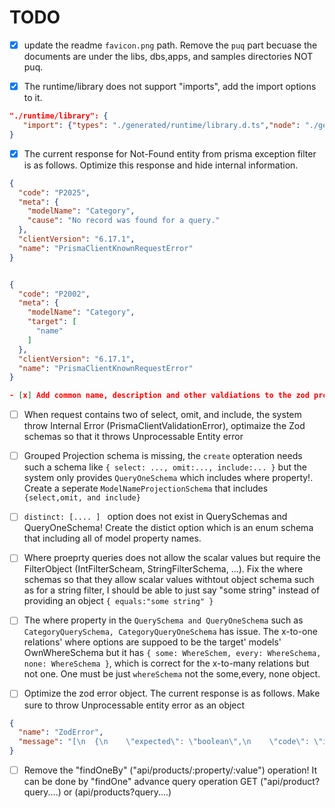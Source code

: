 # TODO 

- [x] update the readme `favicon.png` path. Remove the `puq` part becuase the documents are under the libs, dbs,apps, and samples directories NOT puq. 


- [x] The runtime/library does not support "imports", add the import options to it. 
````json
"./runtime/library": {
   "import": {"types": "./generated/runtime/library.d.ts","node": "./generated/runtime/library.js"}
}

````


- [x] The current response for Not-Found entity from prisma exception filter is as follows. Optimize this response and hide internal information. 
````json
{
  "code": "P2025",
  "meta": {
    "modelName": "Category",
    "cause": "No record was found for a query."
  },
  "clientVersion": "6.17.1",
  "name": "PrismaClientKnownRequestError"
}


{
  "code": "P2002",
  "meta": {
    "modelName": "Category",
    "target": [
      "name"
    ]
  },
  "clientVersion": "6.17.1",
  "name": "PrismaClientKnownRequestError"
}

- [x] Add common name, description and other valdiations to the zod properties.

````

- [ ] When request contains two of select, omit, and include, the system throw Internal Error (PrismaClientValidationError), optimaize the Zod schemas so that it throws Unprocessable Entity error

- [ ] Grouped Projection schema is missing, the `create` opteration needs such a schema like `{ select: ..., omit:..., include:... }` but the system only provides `QueryOneSchema` which includes where property!. Create a seperate `ModelNameProjectionSchema` that includes `{select,omit, and include}`

- [ ]  `distinct: [.... ] ` option does not exist in QuerySchemas and QueryOneSchema! Create the distict option which is an enum schema that including all of model property names.



- [ ] Where proeprty queries does not allow the scalar values but require the FilterObject (IntFilterScheam, StringFilterSchema, ...). Fix the where schemas so that they allow scalar values withtout object schema such as for a string filter, I should be able to just say "some string" instead of providing an object `{ equals:"some string" }`


- [ ] The where property in the `QuerySchema and QueryOneSchema` such as `CategoryQuerySchema, CategoryQueryOneSchema` has issue. The x-to-one relations' where options are suppoed to be the target' models' OwnWhereSchema but it has `{ some: WhereSchem, every: WhereSchema, none: WhereSchema }`, which is correct for the x-to-many relations but not one. One must be just `whereSchema` not the some,every, none object.




- [ ] Optimize the zod error object. The current response is as follows. Make sure to throw Unprocessable entity error as an object 

````json 
{
  "name": "ZodError",
  "message": "[\n  {\n    \"expected\": \"boolean\",\n    \"code\": \"invalid_type\",\n    \"path\": [\n      \"select\",\n      \"id\"\n    ],\n    \"message\": \"Invalid input: expected boolean, received number\"\n  }\n]"
}
````


- [ ] Remove the "findOneBy" ("api/products/:property/:value") operation! It can be done by "findOne" advance query operation GET ("api/product?query....) or (api/products?query....)




